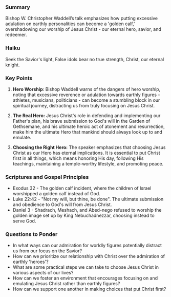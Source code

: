 ### Summary

Bishop W. Christopher Waddell’s talk emphasizes how putting excessive adulation on earthly personalities can become a 'golden calf,' overshadowing our worship of Jesus Christ - our eternal hero, savior, and redeemer.

### Haiku

Seek the Savior's light,
False idols bear no true strength,
Christ, our eternal knight.

### Key Points

1. **Hero Worship**: Bishop Waddell warns of the dangers of hero worship, noting that excessive reverence or adulation towards earthly figures - athletes, musicians, politicians - can become a stumbling block in our spiritual journey, distracting us from truly focusing on Jesus Christ. 

2. **The Real Hero:** Jesus Christ's role in defending and implementing our Father's plan, his brave submission to God's will in the Garden of Gethsemane, and his ultimate heroic act of atonement and resurrection, make him the ultimate Hero that mankind should always look up to and emulate.

3. **Choosing the Right Hero:** The speaker emphasizes that choosing Jesus Christ as our Hero has eternal implications. It is essential to put Christ first in all things, which means honoring His day, following His teachings, maintaining a temple-worthy lifestyle, and promoting peace.


### Scriptures and Gospel Principles

* Exodus 32 - The golden calf incident, where the children of Israel worshipped a golden calf instead of God.
* Luke 22:42 - "Not my will, but thine, be done". The ultimate submission and obedience to God's will from Jesus Christ.
* Daniel 3 - Shadrach, Meshach, and Abed-nego refused to worship the golden image set up by King Nebuchadnezzar, choosing instead to serve God.

### Questions to Ponder

* In what ways can our admiration for worldly figures potentially distract us from our focus on the Savior?
* How can we prioritize our relationship with Christ over the admiration of earthly 'heroes'? 
* What are some practical steps we can take to choose Jesus Christ in various aspects of our lives?  
* How can we foster an environment that encourages focusing on and emulating Jesus Christ rather than earthly figures? 
* How can we support one another in making choices that put Christ first?